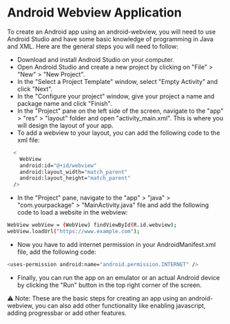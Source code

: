 # Android Webview Application

To create an Android app using an android-webview, you will need to use Android Studio and have some basic knowledge of programming in Java and XML. Here are the general steps you will need to follow:

- Download and install Android Studio on your computer.
- Open Android Studio and create a new project by clicking on "File" > "New" > "New Project".
- In the "Select a Project Template" window, select "Empty Activity" and click "Next".
- In the "Configure your project" window, give your project a name and package name and click "Finish".
- In the "Project" pane on the left side of the screen, navigate to the "app" > "res" > "layout" folder and open "activity_main.xml". This is where you will design the layout of your app.
- To add a webview to your layout, you can add the following code to the xml file:

```bash
  <
    WebView 
    android:id="@+id/webview"
    android:layout_width="match_parent"
    android:layout_height="match_parent"
  />
```

- In the "Project" pane, navigate to the "app" > "java" > "com.yourpackage" > "MainActivity.java" file and add the following code to load a website in the webview:

```bash
WebView webView = (WebView) findViewById(R.id.webview);
webView.loadUrl("https://www.example.com");
```

- Now you have to add internet permission in your AndroidManifest.xml file, add the following code:

```bash
<uses-permission android:name="android.permission.INTERNET" />
```

- Finally, you can run the app on an emulator or an actual Android device by clicking the "Run" button in the top right corner of the screen.

⚠️ Note: These are the basic steps for creating an app using an android-webview, you can also add other functionality like enabling javascript, adding progressbar or add other features.
